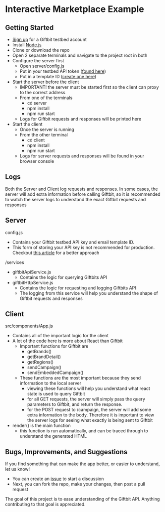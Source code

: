 # Interactive Marketplace Example

## Getting Started
 - [Sign up](https://testbedapp.giftbit.com/register/registerGiver) for a Giftbit testbed account
 - Install [Node.js](https://nodejs.org/en/)
 - Clone or download the repo
 - Open 2 separate terminals and navigate to the project root in both
 - Configure the server first
    - Open server/config.js
    - Put in your testbed API token ([found here](https://testbedapp.giftbit.com/userAccountManagement/apiKeyManagement))
    - Put in a template ID ([create one here](https://testbedapp.giftbit.com/giftTemplate/list))
 - Start the server before the client
    - IMPORTANT! the server must be started first so the client can proxy to the correct address
    - From one of the terminals
        - cd server
        - npm install
        - npm run start
    - Logs for Giftbit requests and responses will be printed here
 - Start the client
    - Once the server is running
    - From the other terminal
        - cd client
        - npm install
        - npm run start
    - Logs for server requests and responses will be found in your browser console
    
## Logs
Both the Server and Client log requests and responses. In some cases, the server will add extra information before calling Giftbit, so it is recommended to watch the server logs to understand the exact Giftbit requests and responses
 
## Server
config.js
 - Contains your Giftbit testbed API key and email template ID. 
 - This form of storing your API key is not recommended for production. Checkout [this article](http://blog.giftbit.com/how-to-securely-manage-system-configuration-using-aws) for a better approach
 
/services
 - giftbitApiService.js
    - Contains the logic for querying Giftbits API
 - giftbitHttpService.js
    - Contains the logic for requesting and logging Giftbits API
    - The logging from this service will help you understand the shape of Giftbit requests and responses

## Client
src/components/App.js
 - Contains all of the important logic for the client
 - A lot of the code here is more about React than Giftbit
    - Important functions for Giftbit are
        - getBrands()
        - getBrandDetail()
        - getRegions()
        - sendCampaign()
        - sendEmbeddedCampaign()
    - These functions are the most important because they send information to the local server
        - viewing these functions will help you understand what react state is used to query Giftbit
        - for all GET requests, the server will simply pass the query parameters to Giftbit, and return the response.
        - for the POST request to /campaign, the server will add some extra information to the body. Therefore it is important to view the server logs for seeing what exactly is being sent to Giftbit
 - render() is the main function
    - this function is run automatically, and can be traced through to understand the generated HTML
## Bugs, Improvements, and Suggestions
If you find something that can make the app better, or easier to understand, let us know!
 - You can create an [issue](https://github.com/Giftbit/giftbit-example-marketplace/issues) to start a discussion
 - Next, you can fork the repo, make your changes, then post a pull request
 
The goal of this project is to ease understanding of the Giftbit API. Anything contributing to that goal is appreciated.